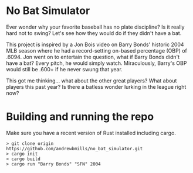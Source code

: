 # No Bat Simulator

Ever wonder why your favorite baseball has no plate discipline? Is it really hard not to swing? Let's see how they would do if they didn't have a bat.

This project is inspired by a Jon Bois video on Barry Bonds' historic 2004 MLB season where he had a record-setting on-based percentage (OBP) of .6094.  Jon went on to entertain the question, what if Barry Bonds didn't have a bat?  Every pitch, he would simply watch.  Miraculously, Barry's OBP would still be .600+ if he never swung that year.

This got me thinking... what about the other great players?  What about players this past year?  Is there a batless wonder lurking in the league right now?

# Building and running the repo
Make sure you have a recent version of Rust installed including cargo.
```
> git clone origin https://github.com/andrewbmills/no_bat_simulator.git
> cargo init
> cargo build
> cargo run "Barry Bonds" "SFN" 2004
```